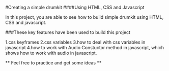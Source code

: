 #Creating a simple drumkit
####Using HTML, CSS and Javascript

In this project, you are able to see how to build simple drumkit using
HTML, CSS and javascript.

###These key features have been used to build this project

1.css keyframes
2.css variables
3.how to deal with css variables in javascript
4.how to work with Audio Constuctor method in javascript, 
  which shows how to work with audio in javascript.


** Feel free to practice and get some ideas **
